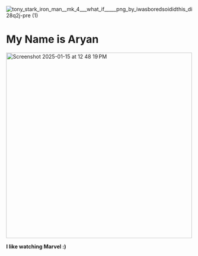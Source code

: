 
![tony_stark_iron_man__mk_4___what_if_____png_by_iwasboredsoididthis_di28q2j-pre (1)](https://github.com/user-attachments/assets/280c8f17-f2e2-480b-a113-baa03153edec)

# My Name is Aryan


<img width="501" alt="Screenshot 2025-01-15 at 12 48 19 PM" src="https://github.com/user-attachments/assets/b8307ea7-93ba-4d4c-9cd0-662bb0dd8412" />



 **I like watching Marvel :)**


